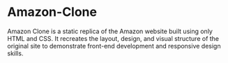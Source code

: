 # Amazon-Clone
Amazon Clone is a static replica of the Amazon website built using only HTML and CSS. It recreates the layout, design, and visual structure of the original site to demonstrate front-end development and responsive design skills.
